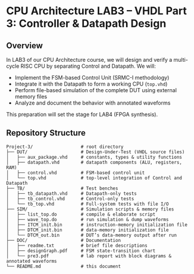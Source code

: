# CPU Architecture LAB3 – VHDL Part 3: Controller & Datapath Design

## Overview

In LAB3 of our CPU Architecture course, we will design and verify a multi-cycle RISC CPU by separating Control and Datapath.  We will:

- Implement the FSM-based Control Unit (SRMC-I methodology)  
- Integrate it with the Datapath to form a working CPU (`top.vhd`)  
- Perform file-based simulation of the complete DUT using external memory files  
- Analyze and document the behavior with annotated waveforms  

This preparation will set the stage for LAB4 (FPGA synthesis).

## Repository Structure

```text
Project-3/                  # root directory
├── DUT/                    # Design-Under-Test (VHDL source files)
│   ├── aux_package.vhd     # constants, types & utility functions
│   ├── datapath.vhd        # datapath components (ALU, registers, RAM)
│   ├── control.vhd         # FSM-based control unit
│   └── top.vhd             # top-level integration of Control and Datapath
├── TB/                     # Test benches
│   ├── tb_datapath.vhd     # Datapath-only tests
│   ├── tb_control.vhd      # Control-only tests
│   └── tb_top.vhd          # Full-system tests with file I/O
├── SIM/                    # Simulation scripts & memory files
│   ├── list_top.do         # compile & elaborate script
│   ├── wave_top.do         # run simulation & dump waveforms
│   ├── ITCM_init.bin       # instruction-memory initialization file
│   ├── DTCM_init.bin       # data-memory initialization file
│   └── DTCM_out.bin        # DUT’s data-memory output after run
├── DOC/                    # Documentation
│   ├── readme.txt          # brief file descriptions
│   ├── designGraph.pdf     # FSM state-transition chart
│   └── pre3.pdf            # lab report with block diagrams & annotated waveforms
└── README.md               # this document

